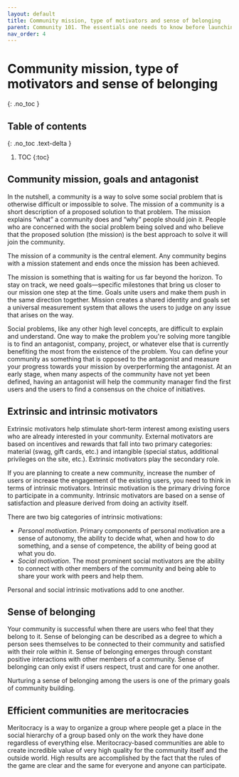 ```yaml
---
layout: default
title: Community mission, type of motivators and sense of belonging
parent: Community 101. The essentials one needs to know before launching a community
nav_order: 4
---
```


# Community mission, type of motivators and sense of belonging
{: .no_toc }

## Table of contents
{: .no_toc .text-delta }

1. TOC
{:toc}

## Community mission, goals and antagonist

In the nutshell, a community is a way to solve some social problem that is otherwise difficult or impossible to solve. The mission of a community is a short description of a proposed solution to that problem. The mission explains “what” a community does and “why” people should join it. People who are concerned with the social problem being solved and who believe that the proposed solution (the mission) is the best approach to solve it will join the community.

The mission of a community is the central element. Any community begins with a mission statement and ends once the mission has been achieved.

The mission is something that is waiting for us far beyond the horizon. To stay on track, we need goals—specific milestones that bring us closer to our mission one step at the time. Goals unite users and make them push in the same direction together. Mission creates a shared identity and goals set a universal measurement system that allows the users to judge on any issue that arises on the way. 

Social problems, like any other high level concepts, are difficult to explain and understand. One way to make the problem you're solving more tangible is to find an antagonist, company, project, or whatever else that is currently benefiting the most from the existence of the problem. You can define your community as something that is opposed to the antagonist and measure your progress towards your mission by overperforming the antagonist. At an early stage, when many aspects of the community have not yet been defined, having an antagonist will help the community manager find the first users and the users to find a consensus on the choice of initiatives.

## Extrinsic and intrinsic motivators

Extrinsic motivators help stimulate short-term interest among existing users who are already interested in your community. External motivators are based on incentives and rewards that fall into two primary categories: material (swag, gift cards, etc.) and intangible (special status, additional privileges on the site, etc.). Extrinsic motivators play the secondary role.

If you are planning to create a new community, increase the number of users or increase the engagement of the existing users, you need to think in terms of intrinsic motivators. Intrinsic motivation is the primary driving force to participate in a community. Intrinsic motivators are based on a sense of satisfaction and pleasure derived from doing an activity itself. 

There are two big categories of intrinsic motivations:

- *Personal motivation*. Primary components of personal motivation are a sense of autonomy, the ability to decide what, when and how to do something, and a sense of competence, the ability of being good at what you do.
- *Social motivation*. The most prominent social motivators are the ability to connect with other members of the community and being able to share your work with peers and help them.

Personal and social intrinsic motivations add to one another.

## Sense of belonging

Your community is successful when there are users who feel that they belong to it. Sense of belonging can be described as a degree to which a person sees themselves to be connected to their community and satisfied with their role within it. Sense of belonging emerges through constant positive interactions with other members of a community. Sense of belonging can only exist if users respect, trust and care for one another.

Nurturing a sense of belonging among the users is one of the primary goals of community building. 

## Efficient communities are meritocracies

Meritocracy is a way to organize a group where people get a place in the social hierarchy of a group based only on the work they have done regardless of everything else. Meritocracy-based communities are able to create incredible value of very high quality for the community itself and the outside world. High results are accomplished by the fact that the rules of the game are clear and the same for everyone and anyone can participate.